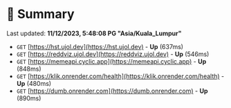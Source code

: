 # 📖 Summary
Last updated: **11/12/2023, 5:48:08 PG "Asia/Kuala_Lumpur"**

- `GET` [https://hst.ujol.dev](https://hst.ujol.dev) - **Up** (637ms)
- `GET` [https://reddviz.ujol.dev](https://reddviz.ujol.dev) - **Up** (546ms)
- `GET` [https://memeapi.cyclic.app](https://memeapi.cyclic.app) - **Up** (848ms)
- `GET` [https://klik.onrender.com/health](https://klik.onrender.com/health) - **Up** (480ms)
- `GET` [https://dumb.onrender.com](https://dumb.onrender.com) - **Up** (890ms)
